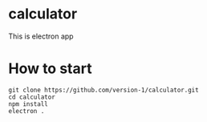 # calculator


This is electron app



# How to start

```
git clone https://github.com/version-1/calculator.git
cd calculator
npm install
electron .
```

